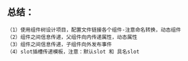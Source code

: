 
## 总结：
    （1）使用组件树设计项目，配置文件链接各个组件-注意命名转换，动态组件
    （2）组件之间信息传递，父组件向内传递属性，动态属性
    （3）组件之间信息传递，子组件向外发布事件
    （4）slot插槽传递模板，注意：默认slot 和 具名slot